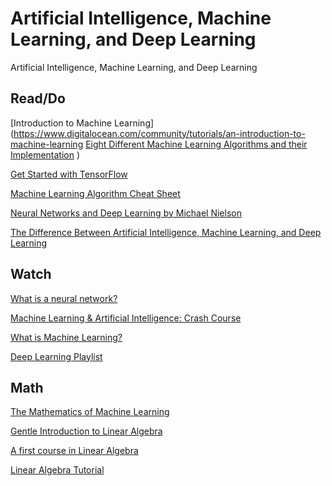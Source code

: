 # Artificial Intelligence, Machine Learning, and Deep Learning
 Artificial Intelligence, Machine Learning, and Deep Learning



## Read/Do
[Introduction to Machine Learning](https://www.digitalocean.com/community/tutorials/an-introduction-to-machine-learning
[Eight Different Machine Learning Algorithms and their Implementation](https://medium.com/free-code-camp/the-hitchhikers-guide-to-machine-learning-algorithms-in-python-bfad66adb378)
)

[Get Started with TensorFlow](https://www.tensorflow.org/get_started/)

[Machine Learning Algorithm Cheat Sheet](https://blogs.sas.com/content/subconsciousmusings/2017/04/12/machine-learning-algorithm-us)

[Neural Networks and Deep Learning by Michael Nielson](http://neuralnetworksanddeeplearning.com/index.html)

[The Difference Between Artificial Intelligence, Machine Learning, and Deep Learning](https://medium.com/iotforall/the-difference-between-artificial-intelligence-machine-learning-and-deep-learning-3aa67bff5991)

## Watch
[What is a neural network?](https://www.youtube.com/watch?v=aircAruvnKk)

[Machine Learning & Artificial Intelligence: Crash Course](https://www.youtube.com/watch?v=z-EtmaFJieY)

[What is Machine Learning?](https://www.youtube.com/watch?v=WXHM_i-fgGo)

[Deep Learning Playlist](https://www.analyticsvidhya.com/blog/2016/12/21-deep-learning-videos-tutorials-courses-on-youtube-from-2016/)

## Math
[The Mathematics of Machine Learning](https://towardsdatascience.com/the-mathematics-of-machine-learning-894f046c568)

[Gentle Introduction to Linear Algebra](https://machinelearningmastery.com/gentle-introduction-linear-algebra/)

[A first course in Linear Algebra](http://linear.ups.edu/html/fcla.html)

[Linear Algebra Tutorial](https://people.revoledu.com/kardi/tutorial/LinearAlgebra/)